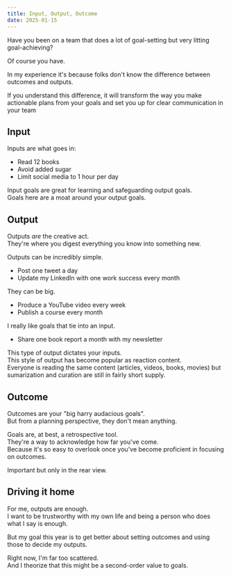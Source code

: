 ```yaml
---
title: Input, Output, Outcome
date: 2025-01-15
---
```


Have you been on a team that does a lot of goal-setting but very litting goal-achieving?

Of course you have.

In my experience it's because folks don't know the difference between outcomes and outputs.

If you understand this difference, it will transform the way you make actionable plans from your goals and set you up for clear communication in your team

## Input

Inputs are what goes in:

- Read 12 books
- Avoid added sugar
- Limit social media to 1 hour per day

Input goals are great for learning and safeguarding output goals.  
Goals here are a moat around your output goals.

## Output

Outputs *are* the creative act.  
They're where you digest everything you know into something new.

Outputs can be incredibly simple.

- Post one tweet a day
- Update my LinkedIn with one work success every month

They can be big.

- Produce a YouTube video every week
- Publish a course every month

I really like goals that tie into an input.

- Share one book report a month with my newsletter

This type of output dictates your inputs.  
This style of output has become popular as reaction content.  
Everyone is reading the same content (articles, videos, books, movies) but sumarization and curation are still in fairly short supply.

## Outcome

Outcomes are your "big harry audacious goals".  
But from a planning perspective, they don't mean anything.  

Goals are, at best, a retrospective tool.  
They're a way to acknowledge how far you've come.  
Because it's so easy to overlook once you've become proficient in focusing on outcomes.

Important but only in the rear view.

## Driving it home

For me, outputs are enough.  
I want to be trustworthy with my own life and being a person who does what I say is enough.

But my goal this year is to get better about setting outcomes and using those to decide my outputs.

Right now, I'm far too scattered.  
And I theorize that this might be a second-order value to goals.

